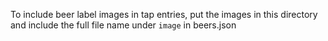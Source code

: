 To include beer label images in tap entries, put the images in this directory and include the full file name under `image` in beers.json
